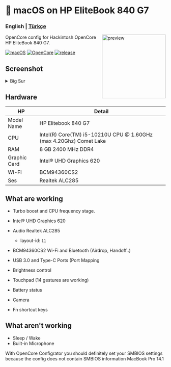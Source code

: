 <!-- omit in toc -->
#  macOS on HP EliteBook 840 G7

<h3> 
    English |
    <a href="https://github.com/relaxewdy/Thinkpad-E570-Hackintosh-OpenCore/blob/main/README-tr.md">Türkçe</a>
</h3>

<img align="right" src="https://i.loli.net/2021/02/17/KqIEFsp6SjneLTY.png" width="200px" alt="preview">

OpenCore config for Hackintosh OpenCore HP EliteBook 840 G7.

[![macOS](https://img.shields.io/badge/macOS-11.0.1-orange)](https://www.apple.com/tr/macos/big-sur/)
[![OpenCore](https://img.shields.io/badge/OpenCore-0.6.6-9cf)](https://github.com/acidanthera/OpenCorePkg)
[![release](https://img.shields.io/badge/download-lastest%20version-blue.svg)](https://github.com/relaxewdy/HP-EliteBook-840-G7-Hackintosh/releases)

## Screenshot
<details>
<summary>Big Sur</summary>

![]()

</details>

<!-- omit in toc -->
## Hardware

| **HP** | Detail                                                  |
| ------------------- | ------------------------------------------- |
| Model Name      | HP Elitebook 840 G7      |
| CPU              | Intel(R) Core(TM) i5-10210U CPU @ 1.60GHz (max 4.20Ghz) Comet Lake             |
| RAM           | 8 GB 2400 MHz DDR4    |
| Graphic Card | Intel® UHD Graphics 620                     |
| Wi-Fi             | BCM94360CS2 |
| Ses       | Realtek ALC285                       |

## What are working

- Turbo boost and CPU frequency stage.

- Intel® UHD Graphics 620

- Audio Realtek ALC285 
  - layout-id: `11`

- BCM94360CS2 Wi-Fi and Bluetooth (Airdrop, Handoff..)

- USB 3.0 and Type-C Ports (Port Mapping

- Brightness control

- Touchpad (14 gestures are working)

- Battery status

- Camera

- Fn shortcut keys

## What aren't working

- Sleep / Wake
- Built-in Microphone
 
With OpenCore Configrator you should definitely set your SMBIOS settings because the config does not contain SMBIOS information MacBook Pro 14.1
